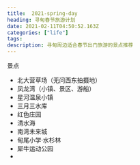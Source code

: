 ```yaml
---
title:  2021-spring-day
heading: 寻甸春节旅游计划
date: 2021-02-11T04:50:52.163Z
categories: ["life"]
tags: 
description: 寻甸周边适合春节出门旅游的景点推荐
---
```


景点
- 北大营草场（无问西东拍摄地）
- 凤龙湾（小镇、景区、游船）
- 星河温泉小镇
- 三月三水库
- 红色庄园
- 清水海
- 南湾未来城
- 甸尾小学·水杉林
- 犀牛运动公园
- 